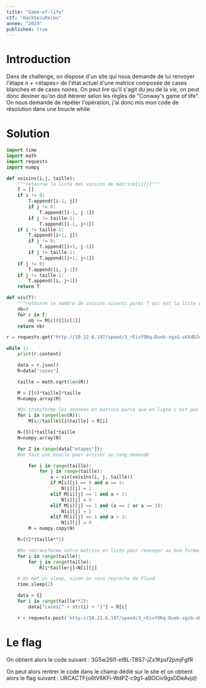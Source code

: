 ```yaml
---
title: "Game-of-life"
ctf: "HackSecuReims"
annee: "2019"
published: true
---
```


# Introduction

Dans de challenge, on dispose d'un site qui nous demande de lui renvoyer l'étape
n + \<étapes\> de l'état actuel d'une matrice composée de cases blanches et de
cases noires. On peut lire qu'il s'agit du jeu de la vie, on peut donc deviner
qu'on doit itérerer selon les règles de "Conway's game of life". On nous demande
de répéter l'opération, j'ai donc mis mon code de résolution dans une boucle while.


# Solution

```python
import time
import math
import requests
import numpy

def voisins(i,j, taille):
    """retourne la liste des voisins de matrice[i][j]"""
    T = []
    if i != 0:
        T.append([i-1, j])
        if j != 0:
            T.append([i-1, j-1])
        if j != taille-1:
            T.append([i-1, j+1])
    if i != taille-1:
        T.append([i+1, j])
        if j != 0:
            T.append([i+1, j-1])
        if j != taille-1:
            T.append([i+1, j+1])
    if j != 0:
        T.append([i, j-1])
    if j != taille-1:
        T.append([i, j+1])
    return T

def viv(T):
    """retourne le nombre de voisins vivants parmi T qui est la liste des voisins"""
    nb=0
    for c in T:
        nb += M[c[0]][c[1]]
    return nbr

r = requests.get("http://10.22.6.197/speed/3_rEivfOKq-Dueb-xgzG-sKXdDJeahGWaPHnu/server.php", headers={"Cookie":"PHPSESSID=pjc4h1440bdp7384e9cjdkkup7"})

while 1:
    print(r.content)

    data = r.json()
    R=data["cases"]

    taille = math.sqrt(len(R))

    M = [[0]*taille]*taille
    M=numpy.array(M)

    #On transforme les données en matrice parce que en ligne c'est pas très pratique
    for i in range(len(R)):
        M[i//taille][i%taille] = R[i]

    N=[[0]*taille]*taille
    N=numpy.array(N)

    for Z in range(data["etapes"]):
    #on fait une boucle pour arriver au rang demandé

        for i in range(taille):
            for j in range(taille):
                a = viv(voisins(i, j, taille))
                if M[i][j] == 0 and a == 3:
                    N[i][j] = 1
                elif M[i][j] == 1 and a < 2:
                    N[i][j] = 0
                elif M[i][j] == 1 and (a == 2 or a == 3):
                    N[i][j] = 1
                elif M[i][j] == 1 and a > 3:
                    N[i][j] = 0
        M = numpy.copy(N)

    R=[0]*(taille**2)

    #On retransforme notre matrice en liste pour renvoyer au bon format
    for i in range(taille):
        for j in range(taille):
            R[i*taille+j]=N[i][j]

    # On met un sleep, sinon on nous reproche de flood
    time.sleep(2)

    data = {}
    for i in range(taille**2):
        data["cases[" + str(i) + "]"] = R[i]

    r = requests.post('http://10.22.6.197/speed/3_rEivfOKq-Dueb-xgzG-sKXdDJeahGWaPHnu/server.php',headers={"Cookie":"PHPSESSID=pjc4h1440bdp7384e9cjdkkup7"},data=data)
```

# Le flag

On obtient alors le code suivant : 3G5w26l1-xtBL-TBS7-jZs1Kpsf2pmjFgfR

On peut alors rentrer le code dans le champ dédié sur le site et on obtient
alors le flag suivant : URCACTF{o6tV6KFi-WdPZ-c9g1-aBOCiv9gsDDeAvjd}
